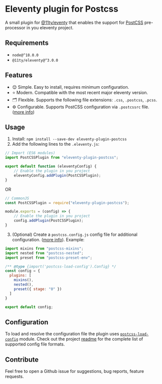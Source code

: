 # Eleventy plugin for Postcss
A small plugin for [@11ty/eventy](https://www.11ty.dev/) that enables the support for [PostCSS](https://postcss.org/) pre-processor in you eleventy project.

## Requirements
- `node@^18.0.0`
- `@11ty/eleventy@^3.0.0`

## Features
- 😌 Simple. Easy to install, requires minimum configuration.
- ⭐️ Modern. Compatible with the most recent major eleventy version.
- 🗂 Flexible. Supports the following file extensions: `.css`, `.postcss`, `.pcss`.
- ⚙️ Configurable. Supports PostCSS configuration via `.postcssrc` file. ([more info](#configuration))

## Usage
1. Install: `npm install --save-dev eleventy-plugin-postcss`
2. Add the following lines to the `.eleventy.js`:
```js
// Import (ES6 modules)
import PostCSSPlugin from "eleventy-plugin-postcss";

export default function (eleventyConfig) {
    // Enable the plugin in you project
    eleventyConfig.addPlugin(PostCSSPlugin);
}
```
OR
```js
// CommonJS 
const PostCSSPlugin = require("eleventy-plugin-postcss");

module.exports = (config) => {
    // Enable the plugin in you project
    config.addPlugin(PostCSSPlugin);
}
```
3. (Optional) Create a `postcss.config.js` config file for additional configuration. ([more info](#configuration)). Example:
```js
import mixins from "postcss-mixins";
import nested from "postcss-nested";
import preset from "postcss-preset-env";

/** @type {import('postcss-load-config').Config} */
const config = {
  plugins: [
    mixins(),
    nested(),
    preset({ stage: "0" })
  ]
}

export default config;
```

## Configuration
To load and resolve the configuration file the plugin uses [`postcss-load-config`](https://github.com/postcss/postcss-load-config) module. Check out the project [readme](https://github.com/postcss/postcss-load-config#readme) for the complete list of supported config file formats.

## Contribute
Feel free to open a Github issue for suggestions, bug reports, feature requests.
